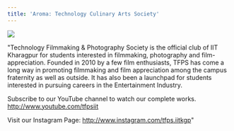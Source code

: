 ```yaml
---
title: 'Aroma: Technology Culinary Arts Society'
---
```


![](https://drive.google.com/uc?id=1DhcqWd2Zya6o_I8AdgRfOuBa4YqFs_He)

"Technology Filmmaking & Photography Society is the official club of IIT Kharagpur for students interested in filmmaking, photography and film-appreciation.
Founded in 2010 by a few film enthusiasts, TFPS has come a long way in promoting filmmaking and film appreciation among the campus fraternity as well as outside. It has also been a launchpad for students interested in pursuing careers in the Entertainment Industry.

Subscribe to our YouTube channel to watch our complete works. http://www.youtube.com/tfpsiit

Visit our Instagram Page:
http://www.instagram.com/tfps.iitkgp"
